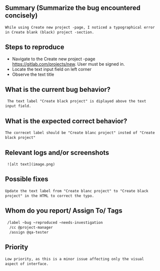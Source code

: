 
## Summary (Summarize the bug encountered concisely)

    While using Create new project -page, I noticed a typographical error in Create blank (black) project -section. 

## Steps to reproduce     

   - Navigate to the Create new project -page https://gitlab.com/projects/new. User must be signed in. 
   - Locate the text input field on left corner
   - Observe the text title

## What is the current bug behavior?

     The text label "Create black project" is diplayed above the text input field.

## What is the expected correct behavior?

    The correcet label should be "Create blanc project" insted of "Create black project"
     
## Relevant logs and/or screenshots

     ![alt text](image.png)

## Possible fixes

    Update the text label from "Create blanc project" to "Create black project" in the HTML to correct the typo. 

## Whom do you report/ Assign To/ Tags

     /label ~bug ~reproduced ~needs-investigation 
      /cc @project-manager 
      /assign @qa-tester

## Priority

    Low priority, as this is a minor issue affecting only the visual aspect of interface.
      
